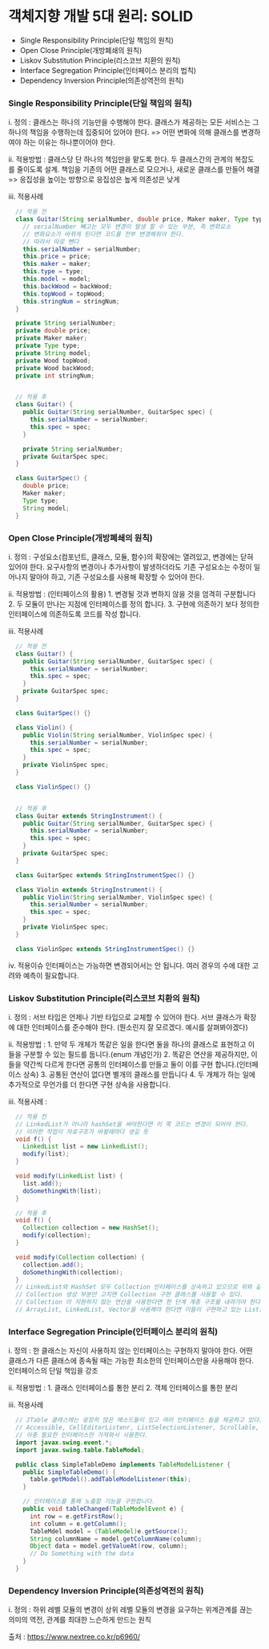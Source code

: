 # 객체지향 개발 5대 원리: SOLID

* Single Responsibility Principle(단일 책임의 원칙)
* Open Close Principle(개방폐쇄의 원칙)
* Liskov Substitution Principle(리스코브 치환의 원칙)
* Interface Segregation Principle(인터페이스 분리의 법칙)
* Dependency Inversion Principle(의존성역전의 원칙)

### Single Responsibility Principle(단일 책임의 원칙)

i. 정의 : 클래스는 하나의 기능만을 수행해야 한다. 
        클래스가 제공하는 모든 서비스는 그 하나의 책임을 수행하는데 집중되어 있어야 한다. => 어떤 변화에 의해 클래스를 변경하여야 하는 이유는 하나뿐이어야 한다.

ii. 적용방법 : 클래스당 단 하나의 책임만을 맡도록 한다. 
           두 클래스간의 관계의 복잡도를 줄이도록 설계.
           책임을 기존의 어떤 클래스로 모으거나, 새로운 클래스를 만들어 해결 => 응집성을 높이는 방향으로 
           응집성은 높게 의존성은 낮게

iii. 적용사례
```java
  // 적용 전
  class Guitar(String serialNumber, double price, Maker maker, Type type, String model, Wood backWood, Wood topWood, int stringNum) { 
    // serialNumber 빼고는 모두 변경이 발생 할 수 있는 부분, 즉 변화요소 
    // 변화요소가 바뀌게 된다면 코드를 전부 변경해줘야 한다.
    // 따라서 따로 뺀다
    this.serialNumber = serialNumber;
    this.price = price;
    this.maker = maker;
    this.type = type;
    this.model = model;
    this.backWood = backWood;
    this.topWood = topWood;
    this.stringNum = stringNum;
  }

  private String serialNumber;
  private double price;
  private Maker maker;
  private Type type;
  private String model;
  private Wood topWood;
  private Wood backWood;
  private int stringNum;


  // 적용 후
  class Guitar() {
    public Guitar(String serialNumber, GuitarSpec spec) {
      this.serialNumber = serialNumber;
      this.spec = spec;
    }

    private String serialNumber;
    private GuitarSpec spec;
  }

  class GuitarSpec() {
    double price;
    Maker maker;
    Type type;
    String model;
  }
```

### Open Close Principle(개방폐쇄의 원칙)
i. 정의 : 구성요소(컴포넌트, 클래스, 모듈, 함수)의 확장에는 열려있고, 변경에는 닫혀 있어야 한다.
         요구사항의 변경이나 추가사항이 발생하더라도 기존 구성요소는 수정이 일어나지 말아야 하고, 기존 구성요소를 사용해 확장할 수 있어야 한다.

ii. 적용방법 : (인터페이스의 활용)
         1. 변경될 것과 변하지 않을 것을 엄격히 구분합니다
         2. 두 모듈이 만나는 지점에 인터페이스를 정의 합니다.
         3. 구현에 의존하기 보다 정의한 인터페이스에 의존하도록 코드를 작성 합니다.

iii. 적용사례
```java
  // 적용 전
  class Guitar() {
    public Guitar(String serialNumber, GuitarSpec spec) {
      this.serialNumber = serialNumber;
      this.spec = spec;
    }
    private GuitarSpec spec;
  }

  class GuitarSpec() {}

  class Violin() {
    public Violin(String serialNumber, ViolinSpec spec) {
      this.serialNumber = serialNumber;
      this.spec = spec;
    }
    private ViolinSpec spec;
  }

  class ViolinSpec() {}


  // 적용 후
  class Guitar extends StringInstrument() {
    public Guitar(String serialNumber, GuitarSpec spec) {
      this.serialNumber = serialNumber;
      this.spec = spec;
    }
    private GuitarSpec spec;
  }

  class GuitarSpec extends StringInstrumentSpec() {}

  class Violin extends StringInstrument() {
    public Violin(String serialNumber, ViolinSpec spec) {
      this.serialNumber = serialNumber;
      this.spec = spec;
    }
    private ViolinSpec spec;
  }

  class ViolinSpec extends StringInstrumentSpec() {}
```

iv. 적용이슈
  인터페이스는 가능하면 변경되어서는 안 됩니다. 여러 경우의 수에 대한 고려와 예측이 필요합니다.
### Liskov Substitution Principle(리스코브 치환의 원칙)

i. 정의 : 서브 타입은 언제나 기반 타입으로 교체할 수 있어야 한다. 
         서브 클래스가 확장에 대한 인터페이스를 준수해야 한다.
         (뭔소린지 잘 모르겠다. 예시를 살펴봐야겠다)

ii. 적용방법 :
        1. 만약 두 개체가 똑같은 일을 한다면 둘을 하나의 클래스로 표현하고 이들을 구분할 수 있는 필드를 둡니다.(enum 개념인가)
        2. 똑같은 연산을 제공하지만, 이들을 약간씩 다르게 한다면 공통의 인터페이스를 만들고 둘이 이를 구현 합니다.(인터페이스 상속)
        3. 공통된 연산이 없다면 별개의 클래스를 만듭니다
        4. 두 개체가 하는 일에 추가적으로 무언가를 더 한다면 구현 상속을 사용합니다.

iii. 적용사례 :
```java
  // 적용 전
  // LinkedList가 아니라 hashSet을 써야한다면 이 쪽 코드는 변경이 되어야 한다. 
  // 이러한 작업이 자료구조가 바뀔때마다 생길 듯
  void f() {
    LinkedList list = new LinkedList();
    modify(list);
  }

  void modify(LinkedList list) {
    list.add();
    doSomethingWith(list);
  }

  // 적용 후
  void f() {
    Collection collection = new HashSet();
    modify(collection);
  }

  void modify(Collection collection) {
    collection.add();
    doSomethingWith(collection);
  }
  // LinkedList와 HashSet 모두 Collection 인터페이스를 상속하고 있으므로 위와 같이 작성하는 것이 좋다.
  // Collection 생성 부분만 고치면 Collection 구현 클래스를 사용할 수 있다.
  // Collection 이 지원하지 않는 연산을 사용한다면 한 단계 계층 구조를 내려가야 한다.
  // ArrayList, LinkedList, Vector을 사용해야 한다면 이들이 구현하고 있는 List를 사용하는 것이 현명하다
```

### Interface Segregation Principle(인터페이스 분리의 원칙)

i. 정의 : 한 클래스는 자신이 사용하지 않는 인터페이스는 구현하지 말아야 한다.
         어떤 클래스가 다른 클래스에 종속될 때는 가능한 최소한의 인터페이스만을 사용해야 한다.
         인터페이스의 단일 책임을 강조

ii. 적용방법 :
        1. 클래스 인터페이스를 통한 분리
        2. 객체 인터페이스를 통한 분리


iii. 적용사례 
```java
  // JTable 클래스에는 굉장히 많은 메소드들이 있고 여러 인터페이스 들을 제공하고 있다.
  // Accessible, CellEditorListenr, ListSelectionListener, Scrollable, TableColumnModelListener, TableModleListener 등이 있는데 
  // 이중 필요한 인터페이스만 가져와서 사용한다.
  import javax.swing.event.*;
  import javax.swing.table.TableModel;

  public class SimpleTableDemo implements TableModelListener {
    public SimpleTableDemo() {
      table.getModel().addTableModelListener(this);
    }

    // 인터페이스를 통해 노출할 기능을 구현합니다.
    public void tableChanged(TableModelEvent e) {
      int row = e.getFirstRow();
      int column = e.getColumn();
      TableMdel model = (TableModel)e.getSource();
      String columnName = model.getColumnName(column);
      Object data = model.getValueAt(row, column);
      // Do Something with the data
    }
  }
```
### Dependency Inversion Principle(의존성역전의 원칙)

i. 정의 : 하위 레벨 모듈의 변경이 상위 레벨 모듈의 변경을 요구하는 위계관계를 끊는 의미의 역전, 관계를 최대한 느슨하게 만드는 원칙


출처 : https://www.nextree.co.kr/p6960/
